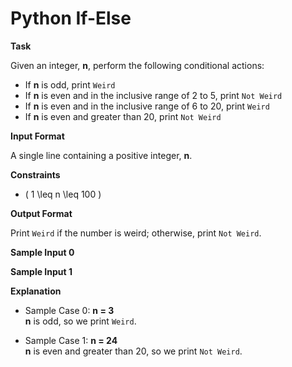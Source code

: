 # Python If-Else

**Task**

Given an integer, **n**, perform the following conditional actions:

- If **n** is odd, print `Weird`
- If **n** is even and in the inclusive range of 2 to 5, print `Not Weird`
- If **n** is even and in the inclusive range of 6 to 20, print `Weird`
- If **n** is even and greater than 20, print `Not Weird`

**Input Format**

A single line containing a positive integer, **n**.

**Constraints**

- \( 1 \leq n \leq 100 \)

**Output Format**

Print `Weird` if the number is weird; otherwise, print `Not Weird`.

**Sample Input 0**

**Sample Input 1**

**Explanation**

- Sample Case 0: **n = 3**  
  **n** is odd, so we print `Weird`.
  
- Sample Case 1: **n = 24**  
  **n** is even and greater than 20, so we print `Not Weird`.

